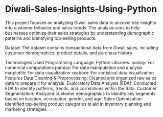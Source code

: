 # Diwali-Sales-Insights-Using-Python
This project focuses on analyzing Diwali sales data to uncover key insights into customer behavior and sales trends. The analysis aims to help businesses optimize their sales strategies by understanding demographic patterns and identifying top-selling products.

Dataset
The dataset contains transactional data from Diwali sales, including customer demographics, product details, and purchase history.

Technologies Used
Programming Language: Python
Libraries:
numpy: For numerical computations
pandas: For data manipulation and analysis
matplotlib: For data visualization
seaborn: For statistical data visualization
Features
Data Cleaning & Preprocessing: Cleaned and organized raw sales data to prepare it for analysis.
Exploratory Data Analysis (EDA): Conducted EDA to identify patterns, trends, and correlations within the data.
Customer Segmentation: Analyzed customer demographics to identify key segments based on location, occupation, gender, and age.
Sales Optimization: Identified top-selling product categories to aid in inventory planning and marketing strategies.
